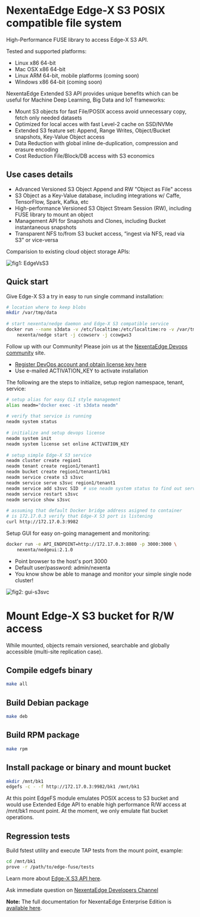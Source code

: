 # NexentaEdge Edge-X S3 POSIX compatible file system

High-Performance FUSE library to access Edge-X S3 API.

Tested and supported platforms:

- Linux x86 64-bit
- Mac OSX x86 64-bit
- Linux ARM 64-bit, mobile platforms (coming soon)
- Windows x86 64-bit (coming soon)

NexentaEdge Extended S3 API provides unique benefits which can be useful for Machine Deep Learning, Big Data and IoT frameworks:

* Mount S3 objects for fast File/POSIX access avoid unnecessary copy, fetch only needed datasets
* Optimized for local acces with fast Level-2 cache on SSD/NVMe
* Extended S3 feature set: Append, Range Writes, Object/Bucket snapshots, Key-Value Object access
* Data Reduction with global inline de-duplication, compression and erasure encoding
* Cost Reduction File/Block/DB access with S3 economics

## Use cases details

* Advanced Versioned S3 Object Append and RW "Object as File" access
* S3 Object as a Key-Value database, including integrations w/ Caffe, TensorFlow, Spark, Kafka, etc
* High-performance Versioned S3 Object Stream Session (RW), including FUSE library to mount an object
* Management API for Snapshots and Clones, including Bucket instantaneous snapshots
* Transparent NFS to/from S3 bucket access, “ingest via NFS, read via S3” or vice-versa

Comparision to existing cloud object storage APIs:

![fig1: EdgeVsS3](https://raw.githubusercontent.com/nexenta/nedge-dev/master/images/EdgeVsS3.png)

## Quick start

Give Edge-X S3 a try in easy to run single command installation:

```bash
# location where to keep blobs
mkdir /var/tmp/data
    
# start nexenta/nedge daemon and Edge-X S3 compatible service
docker run --name s3data -v /etc/localtime:/etc/localtime:ro -v /var/tmp/data:/data -d \
    nexenta/nedge start -j ccowserv -j ccowgws3

```

Follow up with our Community! Please join us at the [NexentaEdge Devops community](https://community.nexenta.com/s/topic/0TOU0000000brtXOAQ/nexentaedge) site.

* [Register DevOps account and obtain license key here](https://community.nexenta.com/s/devops-edition)
* Use e-mailed ACTIVATION_KEY to activate installation

The following are the steps to initialize, setup region namespace, tenant, service:
    
```bash
# setup alias for easy CLI style management
alias neadm="docker exec -it s3data neadm"
    
# verify that service is running
neadm system status
    
# initialize and setup devops license
neadm system init
neadm system license set online ACTIVATION_KEY
    
# setup simple Edge-X S3 service
neadm cluster create region1
neadm tenant create region1/tenant1
neadm bucket create region1/tenant1/bk1
neadm service create s3 s3svc
neadm service serve s3svc region1/tenant1
neadm service add s3svc SID  # use neadm system status to find out server id
neadm service restart s3svc
neadm service show s3svc
    
# assuming that default Docker bridge address asigned to container
# is 172.17.0.3 verify that Edge-X S3 port is listening
curl http://172.17.0.3:9982
```

Setup GUI for easy on-going management and monitoring:

```bash
docker run -e API_ENDPOINT=http://172.17.0.3:8080 -p 3000:3000 \
    nexenta/nedgeui:2.1.0
```

* Point browser to the host's port 3000
* Default user/password: admin/nexenta
* You know show be able to manage and monitor your simple single node cluster!

![fig2: gui-s3svc](https://raw.githubusercontent.com/nexenta/nedge-dev/master/images/nedgeui-s3svc.png)

# Mount Edge-X S3 bucket for R/W access

While mounted, objects remain versioned, searchable and globally accessible (multi-site replication case).

## Compile edgefs binary

```bash
make all
```

## Build Debian package

```bash
make deb
```

## Build RPM package

```bash
make rpm
```

## Install package or binary and mount bucket

```bash
mkdir /mnt/bk1
edgefs -c - -f http://172.17.0.3:9982/bk1 /mnt/bk1
```

At this point EdgeFS module emulates POSIX access to S3 bucket and would use Extended Edge API to enable high performance R/W access at /mnt/bk1 mount point. At the moment, we only emulate flat bucket operations.

## Regression tests

Build fstest utility and execute TAP tests from the mount point, example:

```bash
cd /mnt/bk1
prove -r /path/to/edge-fuse/tests
```

Learn more about [Edge-X S3 API here](https://edgex.docs.apiary.io).

Ask immediate question on [NexentaEdge Developers Channel](https://nexentaedge.slack.com/messages/general/)

**Note:** The full documentation for NexentaEdge Enterprise Edition is [available here](https://nexenta.com/products/nexentaedge).
